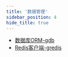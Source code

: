 ```yaml
---
title: '数据管理'
sidebar_position: 4
hide_title: true
---
```


- [数据库ORM-gdb](output/goframe-v2.6-md/组件列表/数据管理/数据库ORM-gdb)
- [Redis客户端-gredis](output/goframe-v2.6-md/组件列表/数据管理/Redis客户端-gredis)